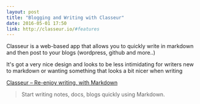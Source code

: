 ```yaml
---
layout: post
title: "Blogging and Writing with Classeur"
date: 2016-05-01 17:50
link: http://classeur.io/#features
---
```


Classeur is a web-based app that allows you to quickly write in markdown and then post to your blogs (wordpress, github and more..) 


It's got a very nice design and looks to be less intimidating for writers new to markdown or wanting something that looks a bit nicer when writing 

 [Classeur – Re-enjoy writing, with Markdown](http://classeur.io/#features)


> Start writing 
> notes, docs, blogs 
> quickly using Markdown.

